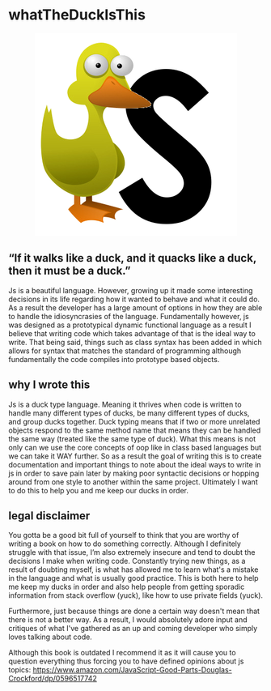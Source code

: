 # whatTheDuckIsThis

<p align="center">
  <img src="./images/duckscript.png" alt="WHAT THE DUCK"/>
</p>


## “If it walks like a duck, and it quacks like a duck, then it must be a duck.”
Js is a beautiful language. However, growing up it made some interesting decisions in its life regarding how it wanted to behave and what it could do. As a result the developer has a large amount of options in how they are able to handle the idiosyncrasies of the language. Fundamentally however, js was designed as a prototypical dynamic functional language as a result I believe that writing code which takes advantage of that is the ideal way to write. That being said, things such as class syntax has been added in which allows for syntax that matches the standard of programming although fundamentally the code compiles into prototype based objects.

## why I wrote this
Js is a duck type language. Meaning it thrives when code is written to handle many different types of ducks, be many different types of ducks, and group ducks together. Duck typing  means that if two or more unrelated objects respond to the same method name that means they can be handled the same way (treated like the same type of duck). What this means is not only can we use the core concepts of oop like in class based languages but we can take it WAY further. So as a result the goal of writing this is to create documentation and important things to note about the ideal ways to write in js in order to save pain later by making poor syntactic decisions or hopping around from one style to another within the same project. Ultimately I want to do this to help you and me keep our ducks in order.

## legal disclaimer
You gotta be a good bit full of yourself to think that you are worthy of writing a book on how to do something correctly. Although I definitely struggle with that issue, I’m also extremely insecure and tend to doubt the decisions I make when writing code. Constantly trying new things, as a result of doubting myself, is what has allowed me to learn what's a mistake in the language and what is usually good practice. This is both here to help me keep my ducks in order and also help people from getting sporadic information from stack overflow (yuck), like how to use private fields (yuck).

Furthermore, just because things are done a certain way doesn't mean that there is not a better way. As a result, I would absolutely adore input and critiques of what I've gathered as an up and coming developer who simply loves talking about code.

Although this book is outdated I recommend it as it will cause you to question everything thus forcing you to have defined opinions about js topics:
https://www.amazon.com/JavaScript-Good-Parts-Douglas-Crockford/dp/0596517742

